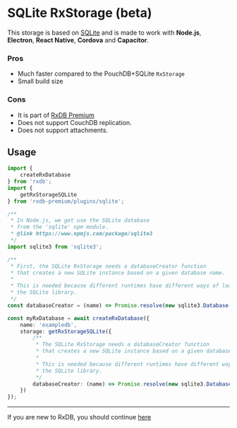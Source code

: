 # SQLite RxStorage (beta)

This storage is based on [SQLite](https://www.sqlite.org/index.html) and is made to work with **Node.js**, **Electron**, **React Native**, **Cordova** and **Capacitor**.


### Pros

- Much faster compared to the PouchDB+SQLite `RxStorage`
- Small build size

### Cons

- It is part of [RxDB Premium](./premium.md)
- Does not support CouchDB replication.
- Does not support attachments.


## Usage

```ts
import {
    createRxDatabase
} from 'rxdb';
import {
    getRxStorageSQLite
} from 'rxdb-premium/plugins/sqlite';

/**
 * In Node.js, we get use the SQLite database
 * from the 'sqlite' npm module.
 * @link https://www.npmjs.com/package/sqlite3
 */
import sqlite3 from 'sqlite3';

/**
 * First, the SQLite RxStorage needs a databaseCreator function
 * that creates a new SQLite instance based on a given database name.
 * 
 * This is needed because different runtimes have different ways of loading
 * the SQLite library.
 */
const databaseCreator = (name) => Promise.resolve(new sqlite3.Database(name));

const myRxDatabase = await createRxDatabase({
    name: 'exampledb',
    storage: getRxStorageSQLite({
        /**
         * The SQLite RxStorage needs a databaseCreator function
         * that creates a new SQLite instance based on a given database name.
         * 
         * This is needed because different runtimes have different ways of loading
         * the SQLite library.
         */
        databaseCreator: (name) => Promise.resolve(new sqlite3.Database(name))
    })
});
```


--------------------------------------------------------------------------------

If you are new to RxDB, you should continue [here](./rx-storage-worker.md)

